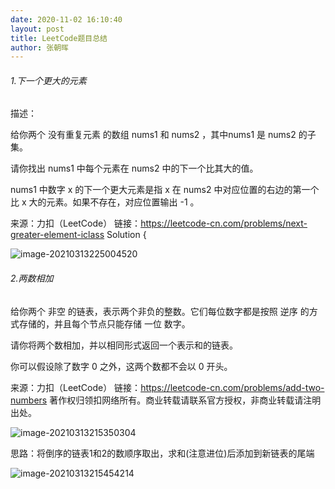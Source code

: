 ```yaml
---
date: 2020-11-02 16:10:40
layout: post
title: LeetCode题目总结
author: 张朝晖
---
```




###### 1.下一个更大的元素

描述：

  给你两个 没有重复元素 的数组 nums1 和 nums2 ，其中nums1 是 nums2 的子集。

请你找出 nums1 中每个元素在 nums2 中的下一个比其大的值。

nums1 中数字 x 的下一个更大元素是指 x 在 nums2 中对应位置的右边的第一个比 x 大的元素。如果不存在，对应位置输出 -1 。

来源：力扣（LeetCode）
链接：https://leetcode-cn.com/problems/next-greater-element-iclass Solution {

  

![image-20210313225004520](C:\Users\zhaohuizhang\AppData\Roaming\Typora\typora-user-images\image-20210313225004520.png)

######  2.两数相加

给你两个 非空 的链表，表示两个非负的整数。它们每位数字都是按照 逆序 的方式存储的，并且每个节点只能存储 一位 数字。

请你将两个数相加，并以相同形式返回一个表示和的链表。

你可以假设除了数字 0 之外，这两个数都不会以 0 开头。

来源：力扣（LeetCode）
链接：https://leetcode-cn.com/problems/add-two-numbers
著作权归领扣网络所有。商业转载请联系官方授权，非商业转载请注明出处。

![image-20210313215350304](C:\Users\zhaohuizhang\AppData\Roaming\Typora\typora-user-images\image-20210313215350304.png)

思路：将倒序的链表1和2的数顺序取出，求和(注意进位)后添加到新链表的尾端

![image-20210313215454214](C:\Users\zhaohuizhang\AppData\Roaming\Typora\typora-user-images\image-20210313215454214.png)